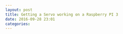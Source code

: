 ```yaml
---
layout: post
title: Getting a Servo working on a Raspberry PI 3
date: 2016-09-28 23:01
categories:
---
```


